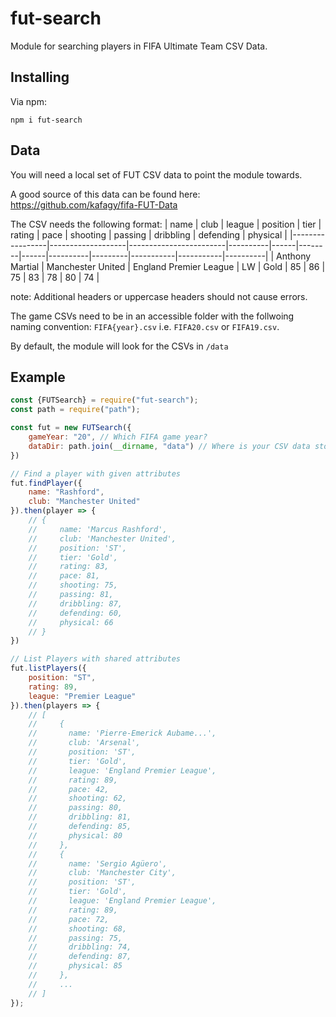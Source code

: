 # fut-search
Module for searching players in FIFA Ultimate Team CSV Data.

## Installing
Via npm:
```
npm i fut-search
```

## Data
You will need a local set of FUT CSV data to point the module towards.

A good source of this data can be found here: https://github.com/kafagy/fifa-FUT-Data


The CSV needs the following format:
| name            | club              | league                 | position | tier | rating | pace | shooting | passing | dribbling | defending | physical |
|-----------------|-------------------|------------------------|----------|------|--------|------|----------|---------|-----------|-----------|----------|
| Anthony Martial | Manchester United | England Premier League | LW       | Gold | 85     | 86   | 75       | 83      | 78        | 80        | 74       |

note: Additional headers or uppercase headers should not cause errors.

The game CSVs need to be in an accessible folder with the follwoing naming convention: `FIFA{year}.csv` i.e. `FIFA20.csv` or `FIFA19.csv`.

By default, the module will look for the CSVs in `/data`

## Example

```js
const {FUTSearch} = require("fut-search");
const path = require("path");

const fut = new FUTSearch({
    gameYear: "20", // Which FIFA game year?
    dataDir: path.join(__dirname, "data") // Where is your CSV data stored?
})

// Find a player with given attributes
fut.findPlayer({
    name: "Rashford",
    club: "Manchester United"
}).then(player => {
    // {
    //     name: 'Marcus Rashford',
    //     club: 'Manchester United',
    //     position: 'ST',
    //     tier: 'Gold',
    //     rating: 83,
    //     pace: 81,
    //     shooting: 75,
    //     passing: 81,
    //     dribbling: 87,
    //     defending: 60,
    //     physical: 66
    // }
})

// List Players with shared attributes
fut.listPlayers({
    position: "ST",
    rating: 89,
    league: "Premier League"
}).then(players => {
    // [
    //     {
    //       name: 'Pierre-Emerick Aubame...',
    //       club: 'Arsenal',
    //       position: 'ST',
    //       tier: 'Gold',
    //       league: 'England Premier League',
    //       rating: 89,
    //       pace: 42,
    //       shooting: 62,
    //       passing: 80,
    //       dribbling: 81,
    //       defending: 85,
    //       physical: 80
    //     },
    //     {
    //       name: 'Sergio Agüero',
    //       club: 'Manchester City',
    //       position: 'ST',
    //       tier: 'Gold',
    //       league: 'England Premier League',
    //       rating: 89,
    //       pace: 72,
    //       shooting: 68,
    //       passing: 75,
    //       dribbling: 74,
    //       defending: 87,
    //       physical: 85
    //     },
    //     ...
    // ]
});
```